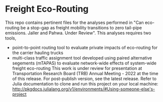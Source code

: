 # Freight Eco-Routing
This repo contains pertinent files for the analyses performed in "Can eco-routing be a stop-gap as freight mobility transitions to zero tail-pipe emissions. Jaller and Pahwa. Under Review". This analyses requires two tools, 
- point-to-point routing tool to evaluate private impacts of eco-routing for the carrier hauling trucks
- multi-class traffic assignment tool developed using paired alternative segements (mTAPAS) to evaluate network-wide effects of system-wide freight eco-routing
This work is under review for presentation at Transportation Research Board (TRB) Annual Meeting - 2022 at the time of this release. For post-publish version, see the latest release. 
Refer to Julia documentation to clone and run this project on your local machine: http://pkgdocs.julialang.org/v1/environments/#Using-someone-else's-project 